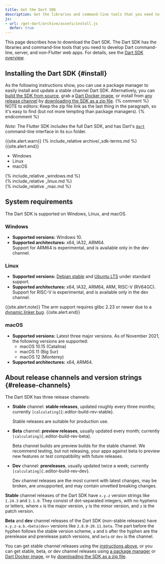 ```yaml
---
title: Get the Dart SDK
description: Get the libraries and command-line tools that you need to develop Dart web, command-line, and server apps.
js:
- url: /get-dart/archive/assets/install.js
  defer: true
---
```


This page describes how to download the Dart SDK.
The Dart SDK has the libraries and command-line tools that you need to develop
Dart command-line, server, and non-Flutter web apps.
For details, see the [Dart SDK overview](/tools/sdk).

## Installing the Dart SDK {#install}

As the following instructions show,
you can use a package manager
to easily install and update a stable channel Dart SDK.
Alternatively, you can
[build the SDK from source][],
grab a [Dart Docker image][], or
install from [any release channel](#release-channels) by
[downloading the SDK as a zip file][].
{% comment %}
NOTE to editors: Keep the zip file link as the last thing in the paragraph,
so it's easy to find (but not more tempting than package managers).
{% endcomment %}

*Note*: The Flutter SDK includes the full Dart SDK,
and has Dart's [`dart`](/tools/dart-tool) command-line interface
in its `bin` folder.

{{site.alert.warn}}
  {% include_relative archive/_sdk-terms.md %}
{{site.alert.end}}

<ul class="tabs__top-bar">
  <li class="tab-link current" data-tab="tab-sdk-install-windows">Windows</li>
  <li class="tab-link" data-tab="tab-sdk-install-linux">Linux</li>
  <li class="tab-link" data-tab="tab-sdk-install-mac">macOS</li>
</ul>
<div id="tab-sdk-install-windows" class="tabs__content current" markdown="1">
{% include_relative _windows.md %}
</div>
<div id="tab-sdk-install-linux" class="tabs__content" markdown="1">
{% include_relative _linux.md %}
</div>
<div id="tab-sdk-install-mac" class="tabs__content" markdown="1">
{% include_relative _mac.md %}
</div>

## System requirements

The Dart SDK is supported on Windows, Linux, and macOS.

### Windows

* **Supported versions:** Windows 10.
* **Supported architectures:** x64, IA32, ARM64.<br>
  Support for ARM64 is experimental, and is available only in the dev channel.

### Linux

* **Supported versions:** [Debian stable][] and [Ubuntu LTS][] under standard support.
* **Supported architectures:** x64, IA32, ARM64, ARM, RISC-V (RV64GC).<br>
  Support for RISC-V is experimental, and is available only in the dev channel.

{{site.alert.note}}
  The arm support requires glibc 2.23 or newer due to a
  [dynamic linker bug](https://sourceware.org/bugzilla/show_bug.cgi?id=14341).
{{site.alert.end}}

### macOS

* **Supported versions:** Latest three major versions.
  As of November 2021, the following versions are supported:
  - macOS 10.15 (Catalina)
  - macOS 11 (Big Sur)
  - macOS 12 (Monterey)
* **Supported architectures:** x64, ARM64.

## About release channels and version strings {#release-channels}

The Dart SDK has three release channels:

* **Stable** channel: **stable releases**, updated roughly every three months;
  currently `[calculating]`{:.editor-build-rev-stable}.
  
  Stable releases are suitable for production use.
  
* **Beta** channel: **preview releases**, usually updated every month;
  currently `[calculating]`{:.editor-build-rev-beta}.
  
  Beta channel builds are preview builds for the stable channel. We recommend
  testing, but not releasing, your apps against beta to preview new features or
  test compatibility with future releases.
  
* **Dev** channel: **prereleases**, usually updated twice a week;
  currently `[calculating]`{:.editor-build-rev-dev}.
  
  Dev channel releases are the most current with latest changes, may be broken,
  are unsupported, and may contain unvetted breaking changes.

**Stable** channel releases of the Dart SDK have `x.y.z` version strings like
`1.24.3` and `2.1.0`. They consist of dot-separated integers, with no hyphens or
letters, where `x` is the major version, `y` is the minor version, and `z` is
the patch version.

**Beta** and **dev** channel releases of the Dart SDK (non-stable releases) have
`x.y.z-a.b.<beta|dev>` versions like `2.8.0-20.11.beta`. The part before the
hyphen follows the stable version scheme, `a` and `b` after the hyphen are the
prerelease and prerelease patch versions, and `beta` or `dev` is the channel.

You can get stable channel releases using
the [instructions above](#install), or you can
get stable, beta, or dev channel releases
using [a package manager][] or [Dart Docker image][], or
by [downloading the SDK as a zip file][].

[SDK constraints]: /tools/pub/pubspec#sdk-constraints
[Dart 2]: /dart-2
[build the SDK from source]: https://github.com/dart-lang/sdk/wiki/Building
[Dart libraries]: /guides/libraries/library-tour
[Dart Docker image]: https://hub.docker.com/_/dart
[downloading the SDK as a zip file]: /get-dart/archive
[Debian stable]: https://www.debian.org/releases
[Ubuntu LTS]: https://wiki.ubuntu.com/Releases
[flutter]: https://flutter.dev/docs/get-started/install
[site SDK version]: {{site.dart_api}}/{{site.data.pkg-vers.SDK.channel}}/{{site.data.pkg-vers.SDK.vers}}/index.html
[a package manager]: https://github.com/dart-lang/sdk/wiki/Installing-beta-and-dev-releases-with-brew,-choco,-and-apt-get
